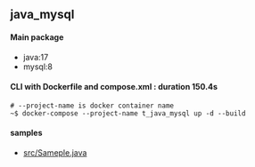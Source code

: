 ## java_mysql
#### Main package
- java:17
- mysql:8

#### CLI with Dockerfile and compose.xml : duration 150.4s
```
# --project-name is docker container name
~$ docker-compose --project-name t_java_mysql up -d --build
```
#### samples
- [src/Sameple.java](./src/Sameple.java)
